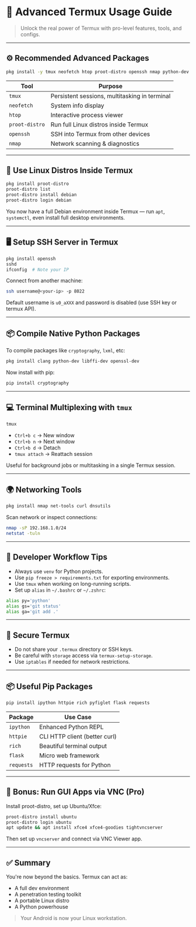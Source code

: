 # 🚀 Advanced Termux Usage Guide

> Unlock the real power of Termux with pro-level features, tools, and configs.

---

## ⚙️ Recommended Advanced Packages

```bash
pkg install -y tmux neofetch htop proot-distro openssh nmap python-dev clang cmake
```

| Tool            | Purpose                                      |
|-----------------|----------------------------------------------|
| `tmux`          | Persistent sessions, multitasking in terminal |
| `neofetch`      | System info display                          |
| `htop`          | Interactive process viewer                   |
| `proot-distro`  | Run full Linux distros inside Termux         |
| `openssh`       | SSH into Termux from other devices           |
| `nmap`          | Network scanning & diagnostics               |

---

## 🧱 Use Linux Distros Inside Termux

```bash
pkg install proot-distro
proot-distro list
proot-distro install debian
proot-distro login debian
```

You now have a full Debian environment inside Termux — run `apt`, `systemctl`, even install full desktop environments.

---

## 🖥️ Setup SSH Server in Termux

```bash
pkg install openssh
sshd
ifconfig  # Note your IP
```

Connect from another machine:

```bash
ssh username@<your-ip> -p 8022
```

Default username is `u0_aXXX` and password is disabled (use SSH key or termux API).

---

## 📦 Compile Native Python Packages

To compile packages like `cryptography`, `lxml`, etc:

```bash
pkg install clang python-dev libffi-dev openssl-dev
```

Now install with pip:

```bash
pip install cryptography
```

---

## 💻 Terminal Multiplexing with `tmux`

```bash
tmux
```

- `Ctrl+b c` → New window  
- `Ctrl+b n` → Next window  
- `Ctrl+b d` → Detach  
- `tmux attach` → Reattach session

Useful for background jobs or multitasking in a single Termux session.

---

## 🌍 Networking Tools

```bash
pkg install nmap net-tools curl dnsutils
```

Scan network or inspect connections:
```bash
nmap -sP 192.168.1.0/24
netstat -tuln
```

---

## 🧠 Developer Workflow Tips

- Always use `venv` for Python projects.
- Use `pip freeze > requirements.txt` for exporting environments.
- Use `tmux` when working on long-running scripts.
- Set up `alias` in `~/.bashrc` or `~/.zshrc`:

```bash
alias py='python'
alias gs='git status'
alias ga='git add .'
```

---

## 🔐 Secure Termux

- Do not share your `.termux` directory or SSH keys.
- Be careful with `storage` access via `termux-setup-storage`.
- Use `iptables` if needed for network restrictions.

---

## 📦 Useful Pip Packages

```bash
pip install ipython httpie rich pyfiglet flask requests
```

| Package     | Use Case                     |
|-------------|------------------------------|
| `ipython`   | Enhanced Python REPL         |
| `httpie`    | CLI HTTP client (better curl)|
| `rich`      | Beautiful terminal output    |
| `flask`     | Micro web framework          |
| `requests`  | HTTP requests for Python     |

---

## 🧬 Bonus: Run GUI Apps via VNC (Pro)

Install proot-distro, set up Ubuntu/Xfce:

```bash
proot-distro install ubuntu
proot-distro login ubuntu
apt update && apt install xfce4 xfce4-goodies tightvncserver
```

Then set up `vncserver` and connect via VNC Viewer app.

---

## ✅ Summary

You're now beyond the basics. Termux can act as:

- A full dev environment
- A penetration testing toolkit
- A portable Linux distro
- A Python powerhouse

> Your Android is now your Linux workstation.


